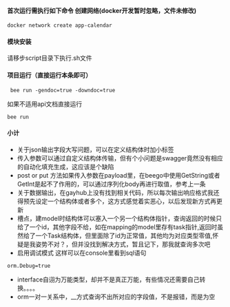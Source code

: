 #### 首次运行需执行如下命令 创建网络(docker开发暂时忽略，文件未修改)
```
docker network create app-calendar
``` 

#### 模块安装
请移步script目录下执行.sh文件


#### 项目运行（直接运行本条即可）
```
 bee run -gendoc=true -downdoc=true
```
如果不适用api文档直接运行
```cgo
bee run
```























#### 小计
* 关于json输出字段大写问题，可以在定义结构体时加小标签
* 传入参数可以通过自定义结构体传输，但有个小问题是swagger竟然没有相应的自动化填充生成，这应该是个缺陷
* post or put 方法如果传入参数在payload里，在beego中使用GetString或者GetInt是起不了作用的，可以通过序列化body再进行取值，参考上一条
* 关于数据输出，在gayhub上没有找到相关代码，所以每次输出响应格式我还得预先设定一个结构体或者多个，这方式感觉着实恶心，以后发现新方式再更新
* 槽点，建model时结构体可以塞入一个另一个结构体指针，查询返回的时候只给了一个id，其他字段不给，如在mapping的model里存有task指针,返回时虽然给了一个Task结构体，但里面除了id为正常值，其他均为对应类型零值,怀疑是我姿势不对？，但并没找到解决方式，暂且记下，那我就查询多次吧
* 启用调试模式  这样可以在console里看到sql语句
```cgo
orm.Debug=true
``` 
* interface自诩为万能类型，却并不是真正万能，有些情况还需要自己转换。。。。
* orm一对一关系中，__方式查询不出所对应的字段值，不是报错，而是为空





